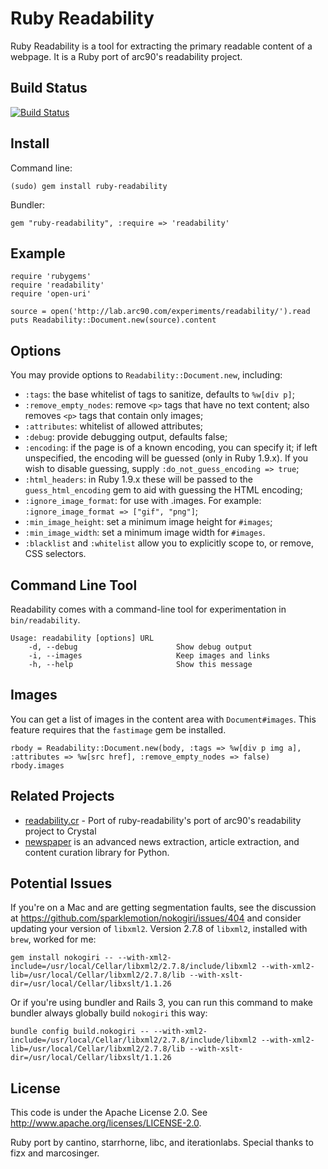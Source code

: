 Ruby Readability
================

Ruby Readability is a tool for extracting the primary readable content of a
webpage. It is a Ruby port of arc90's readability project.

Build Status
------------

[![Build Status](https://travis-ci.org/cantino/ruby-readability.png)](https://travis-ci.org/cantino/ruby-readability)

Install
-------

Command line:

    (sudo) gem install ruby-readability

Bundler:

    gem "ruby-readability", :require => 'readability'


Example
-------

    require 'rubygems'
    require 'readability'
    require 'open-uri'

    source = open('http://lab.arc90.com/experiments/readability/').read
    puts Readability::Document.new(source).content


Options
-------

You may provide options to `Readability::Document.new`, including:

* `:tags`: the base whitelist of tags to sanitize, defaults to `%w[div p]`;
* `:remove_empty_nodes`: remove `<p>` tags that have no text content; also
  removes `<p>` tags that contain only images;
* `:attributes`: whitelist of allowed attributes;
* `:debug`: provide debugging output, defaults false;
* `:encoding`: if the page is of a known encoding, you can specify it; if left
   unspecified, the encoding will be guessed (only in Ruby 1.9.x). If you wish
   to disable guessing, supply `:do_not_guess_encoding => true`;
* `:html_headers`: in Ruby 1.9.x these will be passed to the
   `guess_html_encoding` gem to aid with guessing the HTML encoding;
* `:ignore_image_format`: for use with .images.  For example:
  `:ignore_image_format => ["gif", "png"]`;
* `:min_image_height`: set a minimum image height for `#images`;
* `:min_image_width`: set a minimum image width for `#images`.
* `:blacklist` and `:whitelist` allow you to explicitly scope to, or remove, CSS selectors.


Command Line Tool
-----------------

Readability comes with a command-line tool for experimentation in
`bin/readability`.

    Usage: readability [options] URL
        -d, --debug                      Show debug output
        -i, --images                     Keep images and links
        -h, --help                       Show this message


Images
------

You can get a list of images in the content area with `Document#images`. This
feature requires that the `fastimage` gem be installed.

    rbody = Readability::Document.new(body, :tags => %w[div p img a], :attributes => %w[src href], :remove_empty_nodes => false)
    rbody.images

Related Projects
----------------

* [readability.cr](https://github.com/joenas/readability.cr) - Port of ruby-readability's port of arc90's readability project to Crystal
* [newspaper](https://github.com/codelucas/newspaper) is an advanced news extraction, article extraction, and content curation library for Python.

Potential Issues
----------------

If you're on a Mac and are getting segmentation faults, see the discussion at
<https://github.com/sparklemotion/nokogiri/issues/404> and consider updating
your version of `libxml2`. Version 2.7.8 of `libxml2`, installed with `brew`,
worked for me:

    gem install nokogiri -- --with-xml2-include=/usr/local/Cellar/libxml2/2.7.8/include/libxml2 --with-xml2-lib=/usr/local/Cellar/libxml2/2.7.8/lib --with-xslt-dir=/usr/local/Cellar/libxslt/1.1.26

Or if you're using bundler and Rails 3, you can run this command to make
bundler always globally build `nokogiri` this way:

    bundle config build.nokogiri -- --with-xml2-include=/usr/local/Cellar/libxml2/2.7.8/include/libxml2 --with-xml2-lib=/usr/local/Cellar/libxml2/2.7.8/lib --with-xslt-dir=/usr/local/Cellar/libxslt/1.1.26


License
-------

This code is under the Apache License 2.0. See <http://www.apache.org/licenses/LICENSE-2.0>.

Ruby port by cantino, starrhorne, libc, and iterationlabs. Special thanks to fizx and marcosinger.
